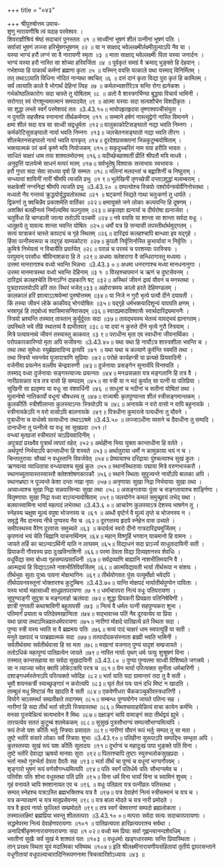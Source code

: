 +++
title = "०४३"

+++
श्रीपुरुषोत्तम उवाच-  
शृणु नारायणीश्रि त्वं यदाह परमेश्वरः ।  
शिवराज्ञीश्रियं श्रेष्ठं सदाचारं पुनस्ततः ॥१ ॥
साध्वीनां भूषणं शीलं पत्नीनां भूषणं पतिः ।  
सर्वासां भूषणं लज्जा हरिर्भूषणभूषणम् ॥२ ॥
या न साक्षाद् भवेल्लक्ष्मीर्लक्ष्मीतुल्याऽपि नैव या ।  
यस्या भाग्यं हरौ लग्नं सा वै नारायणी स्मृता ॥३ ॥
माता साक्षाद् भवेल्लक्ष्मीः पिता यस्या जनार्दनः ।  
भाग्यं यस्या हरौ नास्ति सा शोच्या हरिवर्जिता ॥४ ॥
पूर्वकृतं समग्रं वै क्रमाद् भुङ्क्ते हि देहवान् ।  
गर्भशय्या हि पाकार्थं कर्मणां ब्रह्मणा कृता ॥५ ॥
यस्मिन् वयसि यत्काले यथा यस्माद् विनिर्मितम् ।  
तत् तथाऽऽयाति विधिना नोदितं नान्यथा क्वचित् ॥६ ॥
दत्तं दानं कृता विद्या पुरा कृतं हि कामितम् ।  
सर्वं त्वायाति काले वै भोगार्थं देहिनां त्विह ॥७ ॥
कर्मलभ्यशरीरेऽत्र सन्ति रोगा ह्यनेकशः ।  
गर्भकोष्ठलिकारोगः सदा चास्ते तु योषिताम् ॥८ ॥
अतो वै शास्त्रगर्भिण्या बुद्ध्या विचार्य भामिनी ।  
सरोगात् स्वं रोगशून्यमात्मानं समपादयेत् ॥९ ॥
आत्मा यस्याः सदा सत्यशौचेन विशदीकृतः ।  
सा शुद्धा लभते स्वर्गं परमेशपदं ततः ॥3.43.१०॥
भावोपहृतहृदया तृष्णाश्वपचीसंयुता ।  
न पुनाति सहस्रैश्च स्नानानां तीर्थकर्मणाम् ॥११ ॥
सम्माने हर्षणं नास्त्युद्वेगो नास्ति विमानने ।  
क्षमा शीलं सदा यत्र सा साध्वी सद्वधूर्मता ॥१२॥
वालुकाकोटिसङ्घातो नद्या भवति निम्नगः ।  
कर्मकोटिसुसङ्घातो नार्या भवति निम्नगः ॥१३॥
जलचेतनसङ्घातो नद्या भवति तीरगः ।  
शीलचेतनसङ्घातो नार्या भवति पारकृत् ॥१४॥
दूरदेशप्रसक्तानां भिन्नकुटुम्बयोषिताम् ।  
भक्त्यात्मकं परं कर्म कृष्णे मयि नियोजकम् ॥१५॥
सकृदुच्चरितं नाम यया हरीति भावतः ।  
साधितं चाक्षरं धाम तया शाश्वतमोदनम् ॥१६॥
यदीच्छेच्छाश्वतीं प्रीतिं श्रीपतौ मयि माधवे ।  
अनुवृत्तिं पालयेन्मे साधनं मत्परं मतम् ॥१७॥
सर्वभूतेषु विश्वासः सत्त्वभावः स्वभावजः ।  
हरौ गुप्ता सदा सेवा साध्व्या वृषो हि सम्मतः ॥१८॥
मलिनां मलदन्तां च बह्वाशिनीं च निष्ठुराम् ।  
सन्ध्यायां शायिनीं नारीं श्रीमपि त्यजति प्रभुः ॥१ ९॥
भूलेखिनीं तृणच्छेत्रीं दन्ताऽशुद्धां मलाम्बराम् ।  
रूक्षकेशीं नग्ननिद्रां श्रीमपि त्यजति प्रभुः ॥3.43.२० ॥
दम्पत्योश्च स्त्रियोः पश्वोर्यन्त्रयोर्वेगिनोस्तथा ।  
मध्यतो नैव गन्तव्यं क्रुद्धयोर्युद्ध्यतोस्तथा ॥२१ ॥
षट्कर्णा भिद्यते गाथा चतुःकर्णा तु धार्यते ।  
द्विकर्णा तु क्वचिन्नैव प्रकाशमेति वार्तिका ॥२२॥
क्षमायुक्ते जने लोकाः कल्पयन्ति हि दूषणम् ।  
अशक्तिं बलहीनत्वं निर्माल्यमिव फल्गुताम् ॥२३॥
अकृतज्ञा ह्यनार्या च दीर्घरोषा ह्यनार्जवा ।  
चतुर्विधा हि चाण्डाली जात्या ततोऽपि पञ्चमी ॥२४॥
नवे वयसि या शान्ता सा शान्ता सर्वदा वधूः ।  
धातुक्षये तु यावत्यः शान्ता भवन्ति योषितः ॥२५॥
धर्मो यत्र हि सन्यासी तपस्तीर्थार्थमुद्गतम् ।  
सत्यं यात्राकरं चास्ते कापट्यं च गृहे स्थितम् ॥२६॥
दारिद्र्यं कलहश्चापि बान्धवा इव यद्गृहे ।  
हिंसा पत्नीस्वरूपा च तद्गृहं याम्यकोटरा ॥२७॥
कुपतौ निर्वृत्तिर्नास्ति कुभार्यायां न निर्वृत्तिः ।  
कुमित्रे निर्भयत्वं न विचार्येति प्रवर्तयेत् ॥२८॥
परान्नं च परस्वं च परशय्याः परस्त्रियः ।  
परपुमान् परसौधः श्रीविनाशकरा हि ते ॥२९॥
अधमाः क्लेशरागा वै सन्धिरागास्तु मध्यमाः ।  
उत्तमा मानरागाश्च वध्यो भवन्ति भिन्नभाः ॥3.43.३ ०॥
अधमा धनरागाश्च मध्या मानधनानुगाः ।  
उत्तमा मानमात्रस्था वध्वो भवन्ति देहिनाम् ॥३ १ ॥
विरहश्चापमानं च ऋणं च दुष्टसेवनम् ।  
दारिद्र्यं कलहश्चेति विनाऽग्निं दाहकानि षट् ॥३२॥
अस्थिरं जीवनं द्रव्यं यौवनं च मनस्तथा ।  
पुत्रदारपतयोऽपि हरिं ततः स्थिरं भजेत्॥३३॥
अहोरात्रमयः कालो हरते देहिमण्डलम् ।  
कालकालं हरिं ज्ञात्वाऽऽश्रयेन्मां पुरुषोत्तमम् ॥३४॥
या निजे न गुरौ भृत्ये पत्यौ दीने दयावती ।  
किं तस्या जीवनं लोके काकीवद् भोगयोषितः ॥३५॥
यद्गृहे धर्मभक्त्यादिशून्यं यापयति क्षणम् ।  
भस्रागृहं हि तद्बोध्यं श्वासिमासनिवासदम् ॥३६॥
स्वादप्रमादविश्वासैः स्वार्थदारिद्र्यमाननैः ।  
स्त्रियो भ्रश्यन्ति तस्मात् तास्तान् कुर्युर्दूरतः सदा ॥३७॥
तावद्भयस्य भेतव्यं यावद्भयं ह्यनागतम्।  
उपस्थिते भये तीव्रे स्थातव्यं वै ह्यभीतवत् ॥३८॥
या दयां न कुरुते दीने भृत्ये गुरौ स्त्रियाम् ।  
मित्रे पत्यावनाथे जीवनं तस्यास्तु काकवत् ॥३ ९॥
पराधीना मृता एव स्वाधीना जीवनार्थिकाः ।  
परोपकारकारिण्यो मृता अपि सजीवनाः ॥3.43.४०॥
यथा यथा हि नार्योऽत्र शास्त्रशीला भवन्ति च ।  
तथा तथा सुमेधाः स्युर्ब्रह्मवादिन्य इत्यपि ॥४१ ॥
यथा यथा च कल्याणे कुर्वन्ति स्वमतिं तथा ।  
तथा स्त्रियो भवन्त्येव पूजापात्राणि सुप्रियाः ॥४२॥
परोक्षे कार्यहन्त्री या प्रत्यक्षे प्रियवादिनी ।  
वर्जनीया प्रयत्नेन वल्लीव चेन्द्रवारुणी ॥४३॥
दुर्जनायाः प्रसङ्गेन सुनार्यपि विनश्यति ।  
तस्माद् वध्वा दुर्जनायाः सङ्गस्त्याज्यः प्रयत्नतः ॥४४॥
मनःप्रसन्नता यत्र मङ्गलानि हि तत्र वै ।  
नारीप्रसन्नता यत्र तत्र वासो हि सम्पदाम् ॥४५॥
सा स्त्री या न मदं कुर्यात् सा पत्नी या पतिप्रिया ।  
सुखिनी सा ह्यतृष्णा या वधूः सा वंशवर्धिनी ॥४६ ॥
साधूनां च नदीनां च सतीनां योषितां तथा ।  
मूलान्वेषो नातिकार्यो वधूनां चौषधस्य तु ॥४७॥
राज्यश्रीः कृतपुण्यान्ता शीलं स्त्रीसङ्गमान्तकम् ।  
कुलकीर्तिः स्त्रीशीलान्ता कुलस्याऽन्तः स्त्रियोऽपि च ॥४८॥
अनायके न वरो वासो न वापि बहुनायके ।  
स्त्रीनायकेऽपि न वरो वासोऽपि बालनायके ॥४९॥
पित्रधीना कुमारत्वे पत्यधीना तु यौवने ।  
पुत्राधीना च वार्धक्ये सत्याधीना तथाऽऽश्रमे ॥3.43.५० ॥
लज्जाऽधीना व्यसने च दैवाधीना तु सम्पदि ।  
दानाधीना तु पत्नीत्वे या वधूः सा सुखप्रदा ॥५१।!  
वन्ध्यां मृतप्रजां स्त्रीमातरं चाऽप्रियवादिनीम् ।  
अपुत्रदां प्ररक्ष्यैव पुत्रार्थं त्वपरां वहेत् ॥५२॥
अर्थहीना भिया युक्ता कान्ताधीना हि वर्तते ।  
अर्थपूर्णा निर्भयाऽपि कान्ताधीना हि शस्यते ॥५३॥
अर्थातुराया धर्मो न कामुकाया भयं न च ।  
चिन्तातुरायाः सौख्यं न वधूस्तानि विवर्जयेत् ॥५४॥
प्रेष्यायाश्च दरिद्रायाः पुंश्चल्याश्च सुखं कुतः ।  
ऋणवत्या व्याधिताया वन्ध्यायाश्च सुखं कुतः ॥५५॥
स्थानस्थितायाः पद्माया मित्रे वरुणभास्करौ ।  
स्थानच्युतायास्तस्यास्तौ क्लेशशोषणकारकौ ॥५६॥
स्थाने स्थिताः सुपूज्यन्ते नार्योऽपि बालका अपि ।  
स्थानभ्रष्टा न पूज्यन्ते केशा दन्ता नखा नृपाः ॥५७॥
अनृणायाः सुखा निद्रा निर्भयायाः सुखा तथा ।  
अव्याध्याश्च सुखा निद्रा सन्नयासिन्याः सुखा तथा ॥५८॥
असङ्गतायाः पुंसा च सङ्गतायाश्च शार्ङ्गिणा ।  
वितृष्णायाः सुखा निद्रा वध्वा वाऽप्यन्ययोषिताम् ॥५९॥
जलयोगेन कमलं समुच्छ्रायं लभेद् यथा ।  
बलवत्स्वामिना भार्या महत्पदं लभेत्तथा ॥3.43.६ ०॥
आचारेण कुलस्याऽत्र देशस्य भाषणेन तु ।  
स्नेहस्य चक्षुषा मूल्यं वपुषा भोजनस्य च ॥६१ ॥
अब्धौ वृष्टेर्न वै मूल्यं तृप्ते च भोजनस्य न ।  
समृद्धे नैव दानस्य नीचे पुण्यस्य नैव च ॥६२॥
दूरगतस्य हृदये स्नेहेन वास उच्यते ।  
समीपस्थस्य वैरेण दूरवासः समुच्यते ॥६३ ॥
कदर्यत्वं स्वरो दीनो गात्रदारिद्र्यमूर्जितम् ।  
कृपणत्वं भयं चेति चिह्नानि याचनार्थिनाम् ॥६४॥
महान् विष्णुर्हि भगवान् याचमानो हि वामनः ।  
जायते तर्हि का चाऽन्याऽर्थिनी याति न लाघवम् ॥६५॥
विद्याधनं सदा प्राऽर्ज्यं साधुतादायिनी सती ।  
प्रियाकरी गौरवस्य प्रदा दुःखविनाशिनी ॥६६॥
परमा देवता विद्या दिव्यज्ञानस्य शेवधिः ।  
वधूर्विद्या समा बोध्या गृहसम्पत्प्रसाधिनी ॥६७॥
सर्वद्रव्याणि बाह्यानि नाशभीतिमयानि वै ।  
आत्मद्रव्यं हि विद्याऽऽस्ते नाशभीतिविवर्जितम् ॥६८॥
आत्मविद्यावती भार्या तीर्थरूपा न संशयः ।  
तीर्थभुवः सुताः पुत्र्यः पावना मोक्षभागिनः ॥६९॥
तीर्थयोगवतः पुंसः पत्युर्मोक्षो भवेदपि ।  
तीर्थपावनवस्तूनां भोक्तारश्च कुटुम्बिनः ॥3.43.७०॥
यान्ति मोक्षपदं भार्यातीर्थपुण्येन पाविताः ।  
यस्य भार्या महासाध्वी साधुव्रतपरायणा ॥७ १॥
धर्माचारपरा नित्यं वधूः पतिपरायणा ।  
सुपुण्याङ्गी सुपुत्रा च मङ्गलार्हा ऋतंवदा ॥७२॥
शुद्धा प्रियकरी प्रियव्रता पतिनिषेविणी ।  
ज्ञात्री गुणवती कथाश्राविणी बहुतापसी ॥७३ ॥
नित्यं वै धर्मतः पत्नी सहपुण्यकरा शुभा ।  
पतिमार्गं प्रयाता च पतिदेवमखान्विता ॥७४॥
सद्भावाच्च पतिं नैव दूरयत्येव या प्रिया ।  
यथा छाया तथाऽभिन्नव्रतधर्मपरायणा ॥७५॥
नारीणां मोक्षदे पातिव्रत्ये व्रते स्थिता सदा ।  
पुण्या स्त्री यस्य भवति स वै ब्रह्ममयः पतिः ॥७६॥
सव्यं पादं चाक्षरं धाम स्वपत्युर्हि या सती ।  
मनुते दक्षपादं च परब्रह्मात्मकं सदा ॥७७॥
तत्पादोदकसंस्नाता ब्राह्मी भवति भामिनी ।  
सर्वतीर्थसमा सर्वतीर्थवासा हि सा मता ॥७८॥
मखानां यजनात् पुण्यं यादृशं सम्प्रजायते ।  
ततोऽधिकं महत्पुण्यं पातिव्रत्येन जायते ॥७९॥
नास्ति नार्याः पृथग् धर्मः पत्युः शुश्रूषणं विना ।  
तस्मात् कान्तसहाया सा सर्वदा सुखदायिनी ॥3.43.८० ॥
पुण्या पुण्यतमा साध्वी विशिष्यते जगत्त्रये ।  
सा न त्याज्या भवेत् क्वापि लोकेऽत्रापि परत्र च ॥८१॥
येन भार्या परित्यक्ता सुनीता धर्मचारिणी ।  
दशाङ्गधर्मस्तेनाऽपि परित्यक्तो भवेदिह ॥८२॥
भर्ता याति यदा ग्रामान्तरं तदा तु वै सती ।  
भूमौ शयनकर्त्री स्याच्छृङ्गारं न करोत्यपि ॥८३॥
घृतं तैलं पयः पानं दधि मिष्टं न खादति ।  
ताम्बूलं मधु मिष्टान्नं नैव खादति वै सती ॥८४॥
एकवेणीधरा चैककञ्चुकीवस्त्रधारिणी ।  
वियोगे चाऽसमर्था सम्प्रतीक्षते तदागमम् ॥८५॥
सम्बन्धः पुण्ययोगेन जायते पतिना सह ।  
नारीणां हि सदा तीर्थं भर्ता सोऽपि स्त्रियास्तथा ॥८६॥
मिथश्चावाहयेन्नित्यं वाचा कायेन कर्मभिः ।  
मनसा पूजयेन्नित्यं सत्यभावेन वै मिथः ॥८७॥
दक्षाङ्गं चापि वामाङ्गं सदा तीर्थद्वयं ह्युभे ।  
तारयत्येव सततं कुटुम्बं शतमेककम् ॥८८॥
सुसुखं पुत्रसौभाग्यं सम्पत्सौभाग्यमित्यपि ।  
रूपं तेजो यशः कीर्तिः भर्तुः स्त्रियाः प्रसादतः ॥८९॥
नारीणां यौवनं रूपं भर्तुः सम्पत् तु सा मता ।  
तुष्टे भर्तरि संसारे लोकाः सर्वे स्त्रियाः शुभाः ॥3.43.९०॥
पतिहीना सुरूपाऽपि सम्पद्भिः सम्भृता अपि ।  
कुतस्तस्याः सुखं रूपं यशः कीर्तिः सुतादयः ॥९१॥
दुर्भाग्यं च महादुःखं पापा भुङ्क्ते पतिं विना ।  
तुष्टे भर्तरि देवाद्या ऋषयो मानवाः सुराः ॥९२॥
पितरश्चापि तुष्टाः स्युरुभलोकसुखप्रदाः ।  
भर्ता नाथो गुरुर्भर्ता देवता दैवतैः सह ॥९३॥
भर्ता तीर्थं चा पुण्यं च वधूनां भाग्यगौरवम् ।  
शृङ्गारो भूषणं रूपं वर्णसौगन्ध्यमित्यपि ॥९४॥
पतिः स्वर्गं पतिर्धर्मः पतिः सौभाग्यमेव च ।  
पतिर्वंशः पतिः शोभा वधूस्तथा पतिं प्रति ॥९५॥
विना धर्मं विना भार्यां विना च स्वामिनं शुभम् ।  
गृहं वनायते चापि श्मशानायत एव च ॥९६ ॥
वधूः पतिव्रता यत्र पत्नीव्रतः पतिस्तथा ।  
सम्पत् स्नेहश्च यत्राऽस्ति ब्रह्मभक्तिश्च यत्र वै ॥९७॥
यत्र देवार्हणं नित्यं स्त्रीसम्मानं च यत्र च ।  
यत्र कन्यारक्षणं च यत्र मातृप्रसेवनम् ॥९८॥
यत्र बाला मोदते च यत्र नारी प्रमोदते ।  
यत्र वै हृदयं नार्याः फुल्लितं सम्प्रमोदते ॥९९॥
तत्र स्वर्गं चेश्वराणां सम्पदो ब्रह्मलोकता ।  
तस्माल्लक्ष्मि! ब्रह्मप्रिया भवन्तु शीलतत्पराः ॥3.43.१० ०॥
मत्पराः सर्वदा सत्यः सदाचारपरायणाः ।  
सद्धर्मपरमा नित्यं देवार्हणपरायणाः ॥१०१ ॥
पातिव्रत्यपरा हारिव्रत्यपराश्च सर्वथा ।  
अनादिश्रीकृष्णनारायणपरायणाः सदा ॥१ ०२॥
वध्वो मम प्रियाः सर्वा गृह्णन्त्वानन्दशेवधिम् ।  
भवतीनां सुखैः सर्वं सुखं मे शाश्वतं यतः ॥१०३ ॥
वधूधर्माः खड्गधारसमाः सन्ति प्रियास्थिताः ।  
तान् प्ररक्ष्य स्थिता यूयं मदात्मिका भविष्यथ ॥१०४॥
इति श्रीलक्ष्मीनारायणीयसंहितायां तृतीये द्वापरसन्ताने वधूगीतायां वधूपाल्याचारादिनिरूपणनामा त्रिचत्वारिंशोऽध्यायः ॥४३ ॥
    
